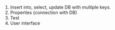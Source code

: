 1. Insert into, select, update DB with multiple keys.
2. Properties (connection with DB)
3. Test
4. User interface